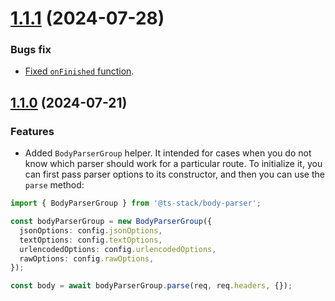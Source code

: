 <a name="1.1.1"></a>
# [1.1.1](https://github.com/ts-stack/body-parser/releases/tag/1.1.1) (2024-07-28)

### Bugs fix

- [Fixed `onFinished` function](https://github.com/ts-stack/body-parser/commit/df63009e76bba).

<a name="1.1.0"></a>
## [1.1.0](https://github.com/ts-stack/body-parser/releases/tag/1.1.0) (2024-07-21)

### Features

- Added `BodyParserGroup` helper. It intended for cases when you do not know which parser should work for a particular route. To initialize it, you can first pass parser options to its constructor, and then you can use the `parse` method:

```ts
import { BodyParserGroup } from '@ts-stack/body-parser';

const bodyParserGroup = new BodyParserGroup({
  jsonOptions: config.jsonOptions,
  textOptions: config.textOptions,
  urlencodedOptions: config.urlencodedOptions,
  rawOptions: config.rawOptions,
});

const body = await bodyParserGroup.parse(req, req.headers, {});
```
